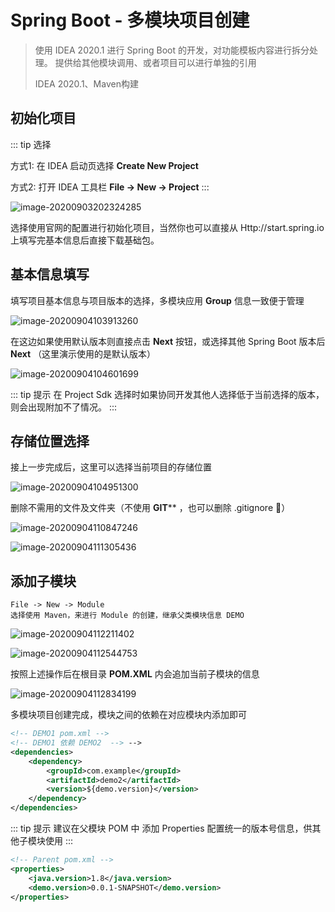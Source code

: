 # Spring Boot - 多模块项目创建

> 使用 IDEA 2020.1 进行 Spring Boot 的开发，对功能模板内容进行拆分处理。
> 提供给其他模块调用、或者项目可以进行单独的引用
>
> IDEA 2020.1、Maven构建

## 初始化项目

::: tip  选择

方式1: 在 IDEA 启动页选择 **Create New Project**

方式2: 打开 IDEA 工具栏 **File -> New -> Project**
:::

![image-20200903202324285](/img/image-20200903202324285.png)

选择使用官网的配置进行初始化项目，当然你也可以直接从 Http://start.spring.io 上填写完基本信息后直接下载基础包。

## 基本信息填写

填写项目基本信息与项目版本的选择，多模块应用 **Group** 信息一致便于管理

![image-20200904103913260](/img/image-20200904103913260.png)

在这边如果使用默认版本则直接点击 **Next** 按钮，或选择其他 Spring Boot 版本后 **Next** （这里演示使用的是默认版本）

![image-20200904104601699](/img/image-20200904104601699.png)

::: tip 提示
在 Project Sdk 选择时如果协同开发其他人选择低于当前选择的版本，则会出现附加不了情况。
::: 

## 存储位置选择

接上一步完成后，这里可以选择当前项目的存储位置

![image-20200904104951300](/img/image-20200904104951300.png)

删除不需用的文件及文件夹（不使用 **GIT**** ，也可以删除 .gitignore :rofl:）

![image-20200904110847246](/img/image-20200904110847246.png)

![image-20200904111305436](/img/image-20200904111305436.png)

## 添加子模块


```
File -> New -> Module
选择使用 Maven，来进行 Module 的创建，继承父类模块信息 DEMO
```

![image-20200904112211402](/img/image-20200904112211402.png)

![image-20200904112544753](/img/image-20200904112544753.png)

按照上述操作后在根目录 **POM.XML** 内会追加当前子模块的信息

![image-20200904112834199](/img/image-20200904112834199.png)

多模块项目创建完成，模块之间的依赖在对应模块内添加即可

```xml
<!-- DEMO1 pom.xml -->
<!-- DEMO1 依赖 DEMO2  --> -->
<dependencies>
    <dependency>
        <groupId>com.example</groupId>
        <artifactId>demo2</artifactId>
        <version>${demo.version}</version>
    </dependency>
</dependencies>
```

::: tip 提示
建议在父模块 POM 中 添加 Properties 配置统一的版本号信息，供其他子模块使用
:::

```XML
<!-- Parent pom.xml -->
<properties>
	<java.version>1.8</java.version>
	<demo.version>0.0.1-SNAPSHOT</demo.version>
</properties>
```

